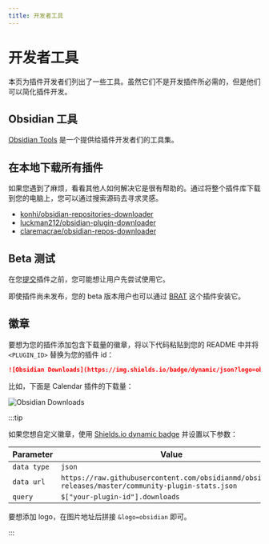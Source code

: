 ```yaml
---
title: 开发者工具
---
```

<!--
 * @Author: luhaifeng666 youzui@hotmail.com
 * @Date: 2022-08-07 11:00:59
 * @LastEditors: luhaifeng666
 * @LastEditTime: 2022-12-07 22:55:13
 * @Description: 
-->
# 开发者工具

本页为插件开发者们列出了一些工具。虽然它们不是开发插件所必需的，但是他们可以简化插件开发。

## Obsidian 工具

[Obsidian Tools](https://github.com/obsidian-tools/obsidian-tools) 是一个提供给插件开发者们的工具集。

## 在本地下载所有插件

如果您遇到了麻烦，看看其他人如何解决它是很有帮助的。通过将整个插件库下载到您的电脑上，您可以通过搜索源码去寻求灵感。

- [konhi/obsidian-repositories-downloader](https://github.com/konhi/obsidian-repositories-downloader)
- [luckman212/obsidian-plugin-downloader](https://github.com/luckman212/obsidian-plugin-downloader)
- [claremacrae/obsidian-repos-downloader](https://github.com/claremacrae/obsidian-repos-downloader)

## Beta 测试

在您[提交](publishing/submit-your-plugin.md)插件之前，您可能想让用户先尝试使用它。

即使插件尚未发布，您的 beta 版本用户也可以通过 [BRAT](https://github.com/TfTHacker/obsidian42-brat) 这个插件安装它。

## 徽章

要想为您的插件添加包含下载量的徽章，将以下代码粘贴到您的 README 中并将 `<PLUGIN_ID>` 替换为您的插件 id：

```md
![Obsidian Downloads](https://img.shields.io/badge/dynamic/json?logo=obsidian&color=%23483699&label=downloads&query=%24%5B%22<PLUGIN_ID>%22%5D.downloads&url=https%3A%2F%2Fraw.githubusercontent.com%2Fobsidianmd%2Fobsidian-releases%2Fmaster%2Fcommunity-plugin-stats.json)
```

比如，下面是 Calendar 插件的下载量：

![Obsidian Downloads](https://img.shields.io/badge/dynamic/json?logo=obsidian&color=%23483699&label=downloads&query=%24%5B%22calendar%22%5D.downloads&url=https%3A%2F%2Fraw.githubusercontent.com%2Fobsidianmd%2Fobsidian-releases%2Fmaster%2Fcommunity-plugin-stats.json)

:::tip

如果您想自定义徽章，使用 [Shields.io dynamic badge](https://shields.io/#dynamic-badge) 并设置以下参数：

| Parameter | Value |
|-|-|
| `data type` | `json` |
| `data url` | `https://raw.githubusercontent.com/obsidianmd/obsidian-releases/master/community-plugin-stats.json` |
| `query` | `$["your-plugin-id"].downloads` |

要想添加 logo，在图片地址后拼接 `&logo=obsidian` 即可。

:::
